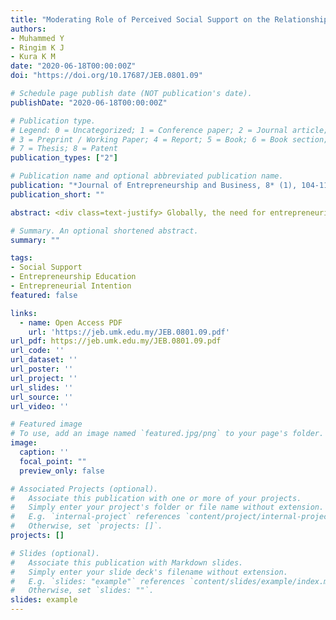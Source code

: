 ```yaml
---
title: "Moderating Role of Perceived Social Support on the Relationship Between Entrepreneurship Education and Entrepreneurial Intention"
authors:
- Muhammed Y
- Ringim K J
- Kura K M
date: "2020-06-18T00:00:00Z"
doi: "https://doi.org/10.17687/JEB.0801.09"

# Schedule page publish date (NOT publication's date).
publishDate: "2020-06-18T00:00:00Z"

# Publication type.
# Legend: 0 = Uncategorized; 1 = Conference paper; 2 = Journal article;
# 3 = Preprint / Working Paper; 4 = Report; 5 = Book; 6 = Book section;
# 7 = Thesis; 8 = Patent
publication_types: ["2"]

# Publication name and optional abbreviated publication name.
publication: "*Journal of Entrepreneurship and Business, 8* (1), 104-119"
publication_short: ""

abstract: <div class=text-justify> Globally, the need for entrepreneurial activities for young graduates has become an important area of concern for researchers and policy makers. However, one of the main concerns that warrants this research to be undertaken is the low number of graduates going into entrepreneurship. Therefore, we aim to address this concern by investigating the effects of entrepreneurial education on entrepreneurial intentions, while appreciating the role of perceived social support as a moderating variable. We strive to achieve the objective of this work by employing cross sectional research design. Our data were collected through the use of self-completed questionnaire that was distributed to 398 undergraduate students of the largest University in sub-Saharan Africa. The data collected were further analysed using SmartPLS software for Partial Least Squares modelling. The findings showed that entrepreneurship education has insignificant positive effect on entrepreneurial intention. Most importantly, the findings show that the interaction between Perception of Social Support and Entrepreneurship Education on Entrepreneurial Intention was significant. The result demonstrated in this work provides important implications for policy makers responsible for entrepreneurship development. In particular, an understanding of the factors that could lead to the formation of entrepreneurial intentions prove to be important for managers responsible for promoting and facilitating entrepreneurship programmes. </div>

# Summary. An optional shortened abstract.
summary: ""

tags: 
- Social Support 
- Entrepreneurship Education 
- Entrepreneurial Intention
featured: false

links:
  - name: Open Access PDF 
    url: 'https://jeb.umk.edu.my/JEB.0801.09.pdf'
url_pdf: https://jeb.umk.edu.my/JEB.0801.09.pdf
url_code: ''
url_dataset: ''
url_poster: ''
url_project: ''
url_slides: ''
url_source: ''
url_video: ''

# Featured image
# To use, add an image named `featured.jpg/png` to your page's folder. 
image:
  caption: ''
  focal_point: ""
  preview_only: false

# Associated Projects (optional).
#   Associate this publication with one or more of your projects.
#   Simply enter your project's folder or file name without extension.
#   E.g. `internal-project` references `content/project/internal-project/index.md`.
#   Otherwise, set `projects: []`.
projects: []

# Slides (optional).
#   Associate this publication with Markdown slides.
#   Simply enter your slide deck's filename without extension.
#   E.g. `slides: "example"` references `content/slides/example/index.md`.
#   Otherwise, set `slides: ""`.
slides: example
---
```



